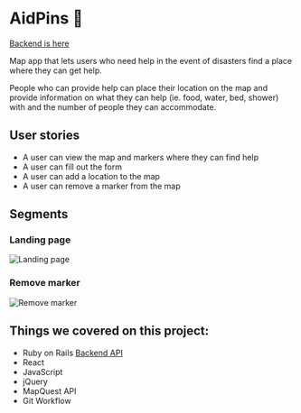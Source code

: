 # AidPins :round_pushpin:

[Backend is here](https://github.com/rnose512/LifePins-Backend)

Map app that lets users who need help in the event of disasters find a place where they can get help.

People who can provide help can place their location on the map and provide information on what they can help (ie. food, water, bed, shower) with and the number of people they can accommodate.


## User stories

- A user can view the map and markers where they can find help
- A user can fill out the form
- A user can add a location to the map
- A user can remove a marker from the map

## Segments

### Landing page
![Landing page](images/landing-page.png?raw=true)

### Remove marker
![Remove marker](images/remove-marker.png?raw=true)


## Things we covered on this project:

- Ruby on Rails [Backend API](https://github.com/rnose512/LifePins-Backend)
- React
- JavaScript
- jQuery
- MapQuest API
- Git Workflow




